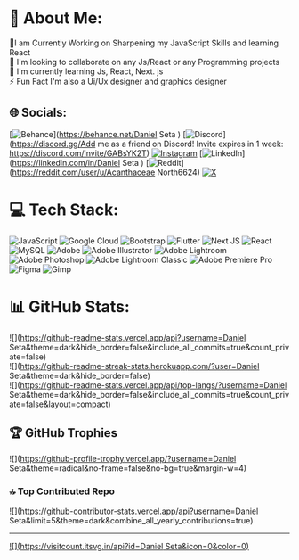 # 💫 About Me:
🔋I am Currently Working on Sharpening my JavaScript Skills and learning React <br>🧪 I'm looking to collaborate on any Js/React or any Programming projects <br>🌱 I'm currently learning Js, React, Next. js<br>⚡ Fun Fact I'm also a Ui/Ux designer and graphics designer 


## 🌐 Socials:
[![Behance](https://img.shields.io/badge/Behance-1769ff?logo=behance&logoColor=white)](https://behance.net/Daniel Seta ) [![Discord](https://img.shields.io/badge/Discord-%237289DA.svg?logo=discord&logoColor=white)](https://discord.gg/Add me as a friend on Discord! Invite expires in 1 week: https://discord.com/invite/GABsYK2T) [![Instagram](https://img.shields.io/badge/Instagram-%23E4405F.svg?logo=Instagram&logoColor=white)](https://instagram.com/Ui.daniel__seta) [![LinkedIn](https://img.shields.io/badge/LinkedIn-%230077B5.svg?logo=linkedin&logoColor=white)](https://linkedin.com/in/Daniel Seta ) [![Reddit](https://img.shields.io/badge/Reddit-%23FF4500.svg?logo=Reddit&logoColor=white)](https://reddit.com/user/u/Acanthaceae North6624) [![X](https://img.shields.io/badge/X-black.svg?logo=X&logoColor=white)](https://x.com/@PixelsSeth) 

# 💻 Tech Stack:
![JavaScript](https://img.shields.io/badge/javascript-%23323330.svg?style=for-the-badge&logo=javascript&logoColor=%23F7DF1E) ![Google Cloud](https://img.shields.io/badge/GoogleCloud-%234285F4.svg?style=for-the-badge&logo=google-cloud&logoColor=white) ![Bootstrap](https://img.shields.io/badge/bootstrap-%238511FA.svg?style=for-the-badge&logo=bootstrap&logoColor=white) ![Flutter](https://img.shields.io/badge/Flutter-%2302569B.svg?style=for-the-badge&logo=Flutter&logoColor=white) ![Next JS](https://img.shields.io/badge/Next-black?style=for-the-badge&logo=next.js&logoColor=white) ![React](https://img.shields.io/badge/react-%2320232a.svg?style=for-the-badge&logo=react&logoColor=%2361DAFB) ![MySQL](https://img.shields.io/badge/mysql-%2300000f.svg?style=for-the-badge&logo=mysql&logoColor=white) ![Adobe](https://img.shields.io/badge/adobe-%23FF0000.svg?style=for-the-badge&logo=adobe&logoColor=white) ![Adobe Illustrator](https://img.shields.io/badge/adobe%20illustrator-%23FF9A00.svg?style=for-the-badge&logo=adobe%20illustrator&logoColor=white) ![Adobe Lightroom](https://img.shields.io/badge/Adobe%20Lightroom-31A8FF.svg?style=for-the-badge&logo=Adobe%20Lightroom&logoColor=white) ![Adobe Photoshop](https://img.shields.io/badge/adobe%20photoshop-%2331A8FF.svg?style=for-the-badge&logo=adobe%20photoshop&logoColor=white) ![Adobe Lightroom Classic](https://img.shields.io/badge/Adobe%20Lightroom%20Classic-31A8FF.svg?style=for-the-badge&logo=Adobe%20Lightroom%20Classic&logoColor=white) ![Adobe Premiere Pro](https://img.shields.io/badge/Adobe%20Premiere%20Pro-9999FF.svg?style=for-the-badge&logo=Adobe%20Premiere%20Pro&logoColor=white) ![Figma](https://img.shields.io/badge/figma-%23F24E1E.svg?style=for-the-badge&logo=figma&logoColor=white) ![Gimp](https://img.shields.io/badge/Gimp-657D8B?style=for-the-badge&logo=gimp&logoColor=FFFFFF)
# 📊 GitHub Stats:
![](https://github-readme-stats.vercel.app/api?username=Daniel Seta&theme=dark&hide_border=false&include_all_commits=true&count_private=false)<br/>
![](https://github-readme-streak-stats.herokuapp.com/?user=Daniel Seta&theme=dark&hide_border=false)<br/>
![](https://github-readme-stats.vercel.app/api/top-langs/?username=Daniel Seta&theme=dark&hide_border=false&include_all_commits=true&count_private=false&layout=compact)

## 🏆 GitHub Trophies
![](https://github-profile-trophy.vercel.app/?username=Daniel Seta&theme=radical&no-frame=false&no-bg=true&margin-w=4)

### 🔝 Top Contributed Repo
![](https://github-contributor-stats.vercel.app/api?username=Daniel Seta&limit=5&theme=dark&combine_all_yearly_contributions=true)

---
[![](https://visitcount.itsvg.in/api?id=Daniel Seta&icon=0&color=0)](https://visitcount.itsvg.in)

<!-- Proudly created with GPRM ( https://gprm.itsvg.in ) -->